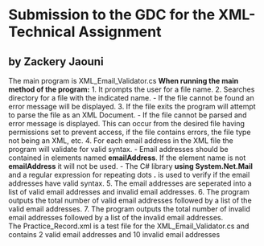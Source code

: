 # Submission to the GDC for the XML-Technical Assignment 
## by Zackery Jaouni
The main program is XML_Email_Validator.cs 
**When running the main method of the program:**
    1. It prompts the user for a file name.
    2. Searches directory for a file with the indicated name.
        - If the file cannot be found an error message will be displayed.
    3. If the file exits the program will attempt to parse the file as an XML Document.
         - If the file cannot be parsed and error message is displayed. This can occur from the desired file having permissions set to prevent access, if the file contains errors, the file type not being an XML, etc.
    4. For each email address in the XML file the program will validate for valid syntax.
        - Email addresses should be contained in elements named **emailAddress**.  If the element name is not **emailAddress** it will not be used.
        - The C# library **using System.Net.Mail** and a regular expression for repeating dots **.** is used to verify if the email addresses have valid syntax.
    5. The email addresses are seperated into a list of valid email addresses and invalid email addresses.
    6. The program outputs the total number of valid email addresses followed by a list of the valid email addresses.
    7. The program outputs the total number of invalid email addresses followed by a list of the invalid email addresses.<br>
The Practice_Record.xml is a test file for the XML_Email_Validator.cs and contains 2 valid email addresses and 10 invalid email addresses

